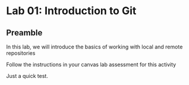 # Lab 01: Introduction to Git

## Preamble

In this lab, we will introduce the basics of working with local and remote repositories

Follow the instructions in your canvas lab assessment for this activity

Just a quick test. 
